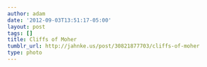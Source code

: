 ```yaml
---
author: adam
date: '2012-09-03T13:51:17-05:00'
layout: post
tags: []
title: Cliffs of Moher
tumblr_url: http://jahnke.us/post/30821877703/cliffs-of-moher
type: photo
---
```


